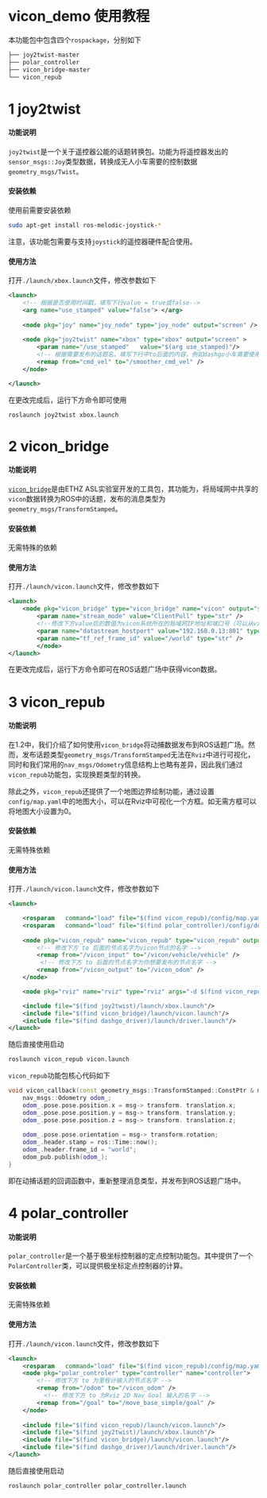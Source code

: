 # vicon_demo 使用教程

本功能包中包含四个`rospackage`，分别如下

```bash
├── joy2twist-master
├── polar_controller
├── vicon_bridge-master
└── vicon_repub
```

# 1 joy2twist

#### 功能说明

`joy2twist`是一个关于遥控器公能的话题转换包。功能为将遥控器发出的`sensor_msgs::Joy`类型数据，转换成无人小车需要的控制数据`geometry_msgs/Twist`。

#### 安装依赖

使用前需要安装依赖

```bash
sudo apt-get install ros-melodic-joystick-*
```

注意，该功能包需要与支持`joystick`的遥控器硬件配合使用。

#### 使用方法

打开`./launch/xbox.launch`文件，修改参数如下

```xml
<launch>
    <!-- 根据是否使用时间戳，填写下行value = true或false-->
	<arg name="use_stamped" value="false"> </arg>
    
	<node pkg="joy" name="joy_node" type="joy_node" output="screen" />
    
	<node pkg="joy2twist" name="xbox" type="xbox" output="screen" >
	    <param name="/use_stamped"   value="$(arg use_stamped)"/>
		<!-- 根据需要发布的话题名，填写下行中to后面的内容，例如dashgo小车需要使用的名字为："/smoother_cmd_vel" -->
        <remap from="cmd_vel" to="/smoother_cmd_vel" />
	</node>

</launch>
```

在更改完成后，运行下方命令即可使用

```
roslaunch joy2twist xbox.launch
```



# 2 vicon_bridge

#### 功能说明

[`vicon_bridge`](https://github.com/ethz-asl/vicon_bridge)是由ETHZ ASL实验室开发的工具包，其功能为，将局域网中共享的`vicon`数据转换为ROS中的话题，发布的消息类型为`geometry_msgs/TransformStamped`。

#### 安装依赖

无需特殊的依赖

#### 使用方法

打开`./launch/vicon.launch`文件，修改参数如下

```xml
<launch>
	<node pkg="vicon_bridge" type="vicon_bridge" name="vicon" output="screen">
		<param name="stream_mode" value="ClientPull" type="str" />
		<!--修改下方value后的数值为vicon系统所在的局域网IP地址和端口号（可以从vicon软件所在的电脑上读取），K321实验室的wifi名为zdh，对应ip和端口号如下-->
		<param name="datastream_hostport" value="192.168.0.13:801" type="str" />
		<param name="tf_ref_frame_id" value="/world" type="str" />
		</node>
</launch>
```

在更改完成后，运行下方命令即可在ROS话题广场中获得vicon数据。



# 3 vicon_repub

#### 功能说明

在1.2中，我们介绍了如何使用`vicon_bridge`将动捕数据发布到ROS话题广场。然而，发布话题类型`geometry_msgs/TransformStamped`无法在`Rviz`中进行可视化，同时和我们常用的`nav_msgs/Odometry`信息结构上也略有差异，因此我们通过`vicon_repub`功能包，实现换题类型的转换。

除此之外，`vicon_repub`还提供了一个地图边界绘制功能，通过设置`config/map.yaml`中的地图大小，可以在Rviz中可视化一个方框。如无需方框可以将地图大小设置为0。

#### 安装依赖

无需特殊依赖

#### 使用方法

打开`./launch/vicon.launch`文件，修改参数如下

```xml
<launch>

	<rosparam   command="load" file="$(find vicon_repub)/config/map.yaml"/>
    <rosparam   command="load" file="$(find polar_controller)/config/default.yaml"/>
	
    <node pkg="vicon_repub" name="vicon_repub" type="vicon_repub" output="screen" >
        <!-- 修改下方 to 后面的节点名字为vicon节点的名字 -->
        <remap from="/vicon_input" to="/vicon/vehicle/vehicle" />
         <!-- 修改下方 to 后面的节点名字为你想要发布的节点名字 -->
        <remap from="/vicon_output" to="/vicon_odom" />
    </node>

	<node pkg="rviz" name="rviz" type="rviz" args="-d $(find vicon_repub)/config/default.rviz" />

    <include file="$(find joy2twist)/launch/xbox.launch"/>
    <include file="$(find vicon_bridge)/launch/vicon.launch"/>
    <include file="$(find dashgo_driver)/launch/driver.launch"/>
</launch>

```

随后直接使用启动

```bash
roslaunch vicon_repub vicon.launch
```

`vicon_repub`功能包核心代码如下

```cpp
void vicon_callback(const geometry_msgs::TransformStamped::ConstPtr & msg){
	nav_msgs::Odometry odom_;
	odom_.pose.pose.position.x = msg-> transform. translation.x;
	odom_.pose.pose.position.y = msg-> transform. translation.y;
	odom_.pose.pose.position.z = msg-> transform. translation.z;
	
	odom_.pose.pose.orientation = msg-> transform.rotation;
	odom_.header.stamp = ros::Time::now();
	odom_.header.frame_id = "world";
	odom_pub.publish(odom_);
}
```

即在动捕话题的回调函数中，重新整理消息类型，并发布到ROS话题广场中。



# 4 polar_controller

#### 功能说明

`polar_controller`是一个基于极坐标控制器的定点控制功能包。其中提供了一个`PolarController`类，可以提供极坐标定点控制器的计算。

#### 安装依赖

无需特殊依赖

#### 使用方法

打开`./launch/vicon.launch`文件，修改参数如下

```xml
<launch>
	<rosparam   command="load" file="$(find vicon_repub)/config/map.yaml"/>
	<node pkg="polar_controler" type="controller" name="controller">
		<!-- 修改下方 to 为里程计输入的节点名字 -->
        <remap from="/odom" to="/vicon_odom" />
          <!-- 修改下方 to 为Rviz 2D Nav Goal 输入的名字 -->
		<remap from="/goal" to="/move_base_simple/goal" />
	</node>
    
	<include file="$(find vicon_repub)/launch/vicon.launch"/>
	<include file="$(find joy2twist)/launch/xbox.launch"/>
	<include file="$(find vicon_bridge)/launch/vicon.launch"/>
	<include file="$(find dashgo_driver)/launch/driver.launch"/>
</launch>
```

随后直接使用启动

```bash
roslaunch polar_controller polar_controller.launch
```





